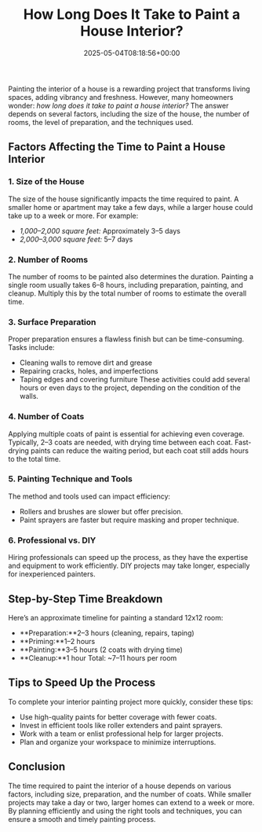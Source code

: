 ﻿---
layout: post
title: How Long Does It Take to Paint a House Interior?
date: '2025-05-04T08:18:56+00:00'
categories:
- Guide
tags: []
slug: /how-long-does-it-take-to-paint-a-house-interior/
lastmod: 2025-05-07T12:21:27+03:00
---

Painting the interior of a house is a rewarding project that transforms living spaces, adding vibrancy and freshness. However, many homeowners wonder: *how long does it take to paint a house interior?* The answer depends on several factors, including the size of the house, the number of rooms, the level of preparation, and the techniques used.
## Factors Affecting the Time to Paint a House Interior
### 1. Size of the House
The size of the house significantly impacts the time required to paint. A smaller home or apartment may take a few days, while a larger house could take up to a week or more.
For example:
- *1,000–2,000 square feet:* Approximately 3–5 days
- *2,000–3,000 square feet:* 5–7 days
### 2. Number of Rooms
The number of rooms to be painted also determines the duration. Painting a single room usually takes 6–8 hours, including preparation, painting, and cleanup. Multiply this by the total number of rooms to estimate the overall time.
### 3. Surface Preparation
Proper preparation ensures a flawless finish but can be time-consuming. Tasks include:
- Cleaning walls to remove dirt and grease
- Repairing cracks, holes, and imperfections
- Taping edges and covering furniture
These activities could add several hours or even days to the project, depending on the condition of the walls.
### 4. Number of Coats
Applying multiple coats of paint is essential for achieving even coverage. Typically, 2–3 coats are needed, with drying time between each coat. Fast-drying paints can reduce the waiting period, but each coat still adds hours to the total time.
### 5. Painting Technique and Tools
The method and tools used can impact efficiency:
- Rollers and brushes are slower but offer precision.
- Paint sprayers are faster but require masking and proper technique.
### 6. Professional vs. DIY
Hiring professionals can speed up the process, as they have the expertise and equipment to work efficiently. DIY projects may take longer, especially for inexperienced painters.
## Step-by-Step Time Breakdown
Here’s an approximate timeline for painting a standard 12x12 room:
- **Preparation:**2–3 hours (cleaning, repairs, taping)
- **Priming:**1–2 hours
- **Painting:**3–5 hours (2 coats with drying time)
- **Cleanup:**1 hour
Total: ~7–11 hours per room
## Tips to Speed Up the Process
To complete your interior painting project more quickly, consider these tips:
- Use high-quality paints for better coverage with fewer coats.
- Invest in efficient tools like roller extenders and paint sprayers.
- Work with a team or enlist professional help for larger projects.
- Plan and organize your workspace to minimize interruptions.
## Conclusion
The time required to paint the interior of a house depends on various factors, including size, preparation, and the number of coats. While smaller projects may take a day or two, larger homes can extend to a week or more. By planning efficiently and using the right tools and techniques, you can ensure a smooth and timely painting process.